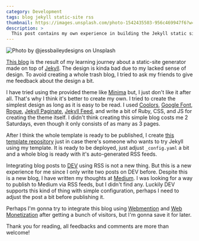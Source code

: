 ```yaml
---
category: Development
tags: blog jekyll static-site rss
thumbnail: https://images.unsplash.com/photo-1542435503-956c469947f6?w=1920
description: >
  This post contains my own experience in building the Jekyll static site from scratch until integrating this post using RSS.
---
```


![Photo by @jessbaileydesigns on Unsplash](https://images.unsplash.com/photo-1542435503-956c469947f6?w=1920)

[This blog](https://clavinjune.dev/blog/) is the result of my learning journey about a static-site generator made on top of [Jekyll](https://jekyllrb.com/). The design is kinda bad due to my lacked sense of design. To avoid creating a whole trash blog, I tried to ask my friends to give me feedback about the design a bit.

I have tried using the provided theme like [Minima](https://github.com/jekyll/minima) but, I just don't like it after all. That's why I think it's better to create my own. I tried to create the simplest design as long as it is easy to be read. I used [Coolors](https://coolors.co/), [Google Font](https://fonts.google.com/), [Rogue](http://rouge.jneen.net/), [Jekyll Paginate](https://github.com/sverrirs/jekyll-paginate-v2), [Jekyll Feed](https://github.com/jekyll/jekyll-feed), and write a bit of Ruby, CSS, and JS for creating the theme itself. I didn't think creating this simple blog costs me 2 Saturdays, even though it only consists of as many as 3 pages.

After I think the whole template is ready to be published, I create [this template repository](https://github.com/anon-org/jekyll-blog) just in case there's someone who wants to try Jekyll using my template. It is ready to be deployed, just adjust `_config.yaml` a bit and a whole blog is ready with it's auto-generated RSS feeds.

Integrating blog posts to [DEV](https://dev.to) using RSS is not a new thing. But this is a new experience for me since I only write two posts on DEV before. Despite this is a new blog, I have written my thoughts at [Medium](https://medium.com/@ClavinJune). I was looking for a way to publish to Medium via RSS feeds, but I didn't find any. Luckily DEV supports this kind of thing with simple configuration, perhaps I need to adjust the post a bit before publishing it.

Perhaps I'm gonna try to integrate this blog using [Webmention](https://webmention.io/) and [Web Monetization](https://webmonetization.org/) after getting a bunch of visitors, but I'm gonna save it for later.

Thank you for reading, all feedbacks and comments are more than welcome!